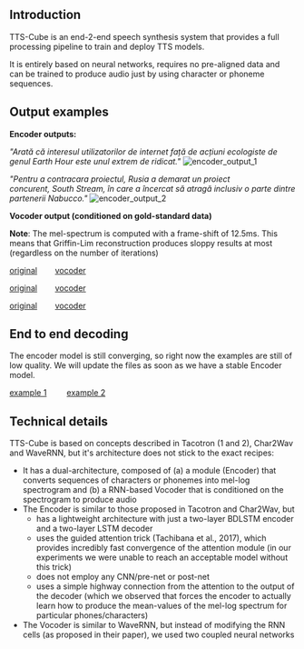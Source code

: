 ## Introduction

TTS-Cube is an end-2-end speech synthesis system that provides a full processing pipeline to train and deploy TTS models.
   
It is entirely based on neural networks, requires no pre-aligned data and can be trained to produce audio just by using character or phoneme sequences.

## Output examples

**Encoder outputs:**

*"Arată că interesul utilizatorilor de internet față de acțiuni ecologiste de genul Earth Hour este unul extrem de ridicat."* 
![encoder_output_1](https://raw.githubusercontent.com/tiberiu44/TTS-Cube/master/examples/encoder/anca_dcnews_0023.png "Encoder output example 1")

*"Pentru a contracara proiectul, Rusia a demarat un proiect concurent, South Stream, în care a încercat să atragă inclusiv o parte dintre partenerii Nabucco."*
![encoder_output_2](https://raw.githubusercontent.com/tiberiu44/TTS-Cube/master/examples/encoder/anca_dcnews_0439.png "Encoder output example 2")


**Vocoder output (conditioned on gold-standard data)**

**Note**: The mel-spectrum is computed with a frame-shift of 12.5ms. This means that Griffin-Lim reconstruction produces sloppy results at most (regardless on the number of iterations)

[original](https://raw.githubusercontent.com/tiberiu44/TTS-Cube/master/examples/vocoder/anca_dcnews_0127.orig.wav) &nbsp;&nbsp;&nbsp;&nbsp;&nbsp;&nbsp;&nbsp;[vocoder](https://raw.githubusercontent.com/tiberiu44/TTS-Cube/master/examples/vocoder/anca_dcnews_0127.mp3)

[original](https://raw.githubusercontent.com/tiberiu44/TTS-Cube/master/examples/vocoder/anca_dcnews_0439.orig.wav) &nbsp;&nbsp;&nbsp;&nbsp;&nbsp;&nbsp;&nbsp;[vocoder](https://raw.githubusercontent.com/tiberiu44/TTS-Cube/master/examples/vocoder/anca_dcnews_0439.mp3)

[original](https://raw.githubusercontent.com/tiberiu44/TTS-Cube/master/examples/vocoder/anca_dcnews_0925.orig.wav) &nbsp;&nbsp;&nbsp;&nbsp;&nbsp;&nbsp;&nbsp;[vocoder](https://raw.githubusercontent.com/tiberiu44/TTS-Cube/master/examples/vocoder/anca_dcnews_0925.mp3)

## End to end decoding

The encoder model is still converging, so right now the examples are still of low quality. We will update the files as soon as we have a stable Encoder model. 

[example 1](https://raw.githubusercontent.com/tiberiu44/TTS-Cube/master/examples/e2e/anca_dcnews_0023.wav) &nbsp;&nbsp;&nbsp;&nbsp;&nbsp;&nbsp;&nbsp;
[example 2](https://raw.githubusercontent.com/tiberiu44/TTS-Cube/master/examples/e2e/anca_dcnews_0810.wav)

## Technical details
 
TTS-Cube is based on concepts described in Tacotron (1 and 2), Char2Wav and WaveRNN, but it's architecture does not stick to the exact recipes:

- It has a dual-architecture, composed of (a) a module (Encoder) that converts sequences of characters or phonemes into mel-log spectrogram and (b) a RNN-based Vocoder that is conditioned on the spectrogram to produce audio
- The Encoder is similar to those proposed in Tacotron and Char2Wav, but 
    - has a lightweight architecture with just a two-layer BDLSTM encoder and a two-layer LSTM decoder
    - uses the guided attention trick (Tachibana et al., 2017), which provides incredibly fast convergence of the attention module (in our experiments we were unable to reach an acceptable model without this trick)
    - does not employ any CNN/pre-net or post-net
    - uses a simple highway connection from the attention to the output of the decoder (which we observed that forces the encoder to actually learn how to produce the mean-values of the mel-log spectrum for particular phones/characters)
- The Vocoder is similar to WaveRNN, but instead of modifying the RNN cells (as proposed in their paper), we used two coupled neural networks
    
    


